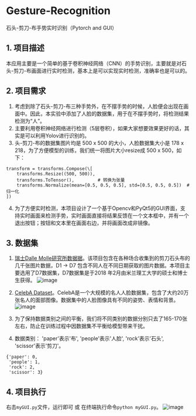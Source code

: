 # Gesture-Recognition
石头-剪刀-布手势实时识别（Pytorch and GUI）

## 1. 项目描述
本应用主要是一个简单的基于卷积神经网络（CNN）的手势识别，主要就是对石头-剪刀-布画面进行实时检测，基本上是可以实现实时检测，准确率也是可以的。

## 2. 项目需求
1. 考虑到除了石头-剪刀-布三种手势外，在不摆手势的时候，人脸便会出现在画面中。因此，本实验中添加了人脸的数据集，用于在不摆手势时，将检测结果检测为“人”。
2. 主要利用卷积神经网络进行检测（5层卷积），如果大家想要效果更好的话，其实是可以利用Yolov进行识别的。
3. 头-剪刀-布的数据集图片均是 500 x 500 的大小，人脸数据集大小是 178 x 218，为了方便模型的训练，我们统一将图片大小resize成 500 x 500，如下：
```
transform = transforms.Compose(\[  
    transforms.Resize((500, 500)),  
    transforms.ToTensor(),         # 转换为张量  
    transforms.Normalize(mean=[0.5, 0.5, 0.5], std=[0.5, 0.5, 0.5])  # 归一化  
])
```
4. 为了方便实时检测，本项目设计了一个基于Opencv和PyQt5的GUI界面，支持实时画面来检测手势，实时画面直接将结果反馈在一个文本框中，并有一个退出按钮；按钮和文本里在画面右边，并将画面改成非镜像。

## 3. 数据集
1. [瑞士Dalle Molle研究所数据据](https://github.com/alessandro-giusti/rock-paper-scissors)。该项目包含在各种场合收集到的剪刀石头布的几千张图片数据，D1 -> D7 包含不同人在不同日期获取的图片数据。本项目主要选用了D7数据集，D7数据集是于2018 年2月由米兰理工大学的硕士和博士生获得。
![image](https://github.com/BubbleByteX/Gesture-Recognition/assets/115935683/22bef801-7cb3-48b3-b03e-326a0501c345)

2. [CelebA Dataset](http://mmlab.ie.cuhk.edu.hk/projects/CelebA.html)。CelebA是一个大规模的名人人脸数据集，包含了大约20万张名人的面部图像。数据集中的人脸图像具有不同的姿势、表情和背景。
![image](https://github.com/BubbleByteX/Gesture-Recognition/assets/115935683/9b339488-40bc-42dd-9ed3-c2f59f684294)

3. 为了保持数据类别之间的平衡，我们将不同类别的数据分别只去了165-170张左右，防止在训练过程中因数据集不平衡给模型带来干扰。
4. 数据类别： 'paper'表示'布',  'people'表示'人脸',  'rock'表示'石头',  'scissor'表示'剪刀'。
```
{'paper': 0, 
 'people': 1, 
 'rock': 2, 
 'scissor': 3}
 ```
 
## 4. 项目执行
右击```myGUI.py```文件，运行即可 或 在终端执行命令```python myGUI.py```。
![image](https://github.com/BubbleByteX/Gesture-Recognition/assets/115935683/59a6fe4b-4a7c-46a9-9d92-9e006fa6ec4f)
